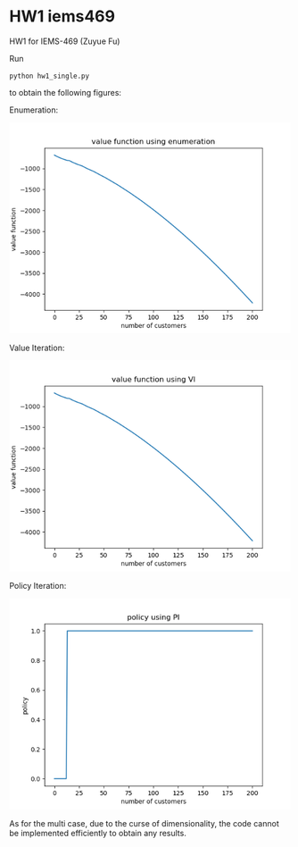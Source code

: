 # HW1 iems469

HW1 for IEMS-469 (Zuyue Fu)

Run 
```
python hw1_single.py
```
to obtain the following figures: 

Enumeration: 

![alt text](https://github.com/wuyuup/iems469/blob/master/hw1/enum.png?raw=true)

Value Iteration: 

![alt text](https://github.com/wuyuup/iems469/blob/master/hw1/vi.png?raw=true)

Policy Iteration: 

![alt text](https://github.com/wuyuup/iems469/blob/master/hw1/pi.png?raw=true)


As for the multi case, due to the curse of dimensionality, the code cannot be implemented efficiently to obtain any results. 